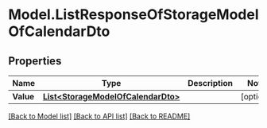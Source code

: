 # Model.ListResponseOfStorageModelOfCalendarDto
## Properties
Name | Type | Description | Notes
------------ | ------------- | ------------- | -------------
**Value** | [**List&lt;StorageModelOfCalendarDto&gt;**](StorageModelOfCalendarDto.md) |  | [optional] 



[[Back to Model list]](README.md#documentation-for-models) [[Back to API list]](README.md#documentation-for-api-endpoints) [[Back to README]](README.md)


